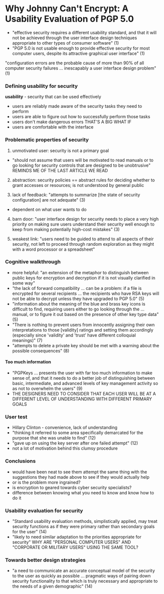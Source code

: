 # Why Johnny Can't Encrypt: A Usability Evaluation of PGP 5.0

- "effective security requires a different usability standard, and that it will
  not be achieved through the user interface design techniques appropriate to
other types of consumer software" (1)
- "PGP 5.0 is not usable enough to provide effective security for most computer
  users, despite its attractive graphical user interface" (1)


"configuration errors are the probable cause of more than 90% of all computer
security failures ... inescapably a user interface design problem" (1)

### Defining usability for security
**usability** - security that can be used effectively
- users are reliably made aware of the security tasks they need to perform
- users are able to figure out how to successfully perform those tasks
- users don't make dangerous errors THAT'S A BIG WHAT IF
- users are comfortable with the interface


### Problematic properties of security
1. unmotivated user: security is not a primary goal
- "should not assume that users will be motivated to read manuals or to go
  looking for security controls that are designed to be unobtrusive" REMINDS ME
OF THE LAST ARTICLE WE READ

2. abstraction: security policies == abstract rules for deciding whether to
grant accesses or resources; is not understood by general public

3. lack of feedback: "attempts to summarize [the state of security
configuration] are not adequate" (3)
- dependent on what user wants to do

4. barn door: "user interface design for security needs to place a very high
priority on making sure users understand their security well enough to keep from
making potentially high-cost mistakes" (3)

5. weakest link: "users need to be guided to attend to all aspects of their
security, not left to proceed through random exploration as they might with a
word processor or a spreadsheet"

### Cognitive walkthrough
- more helpful: "an extension of the metaphor to distinguish between public keys
  for encryption and decryption if it is not visually clarified in some way" 
- "the lack of forward compatibility ... can be a problem: if a file is
  encrypted for several recipients ... the recipients who have RSA keys will not
be able to decrypt unless they have upgraded to PGP 5.0" (5)
- "information about the meaning of the blue and brass key icons is difficult to
  find, requiring users either to go looking through the ... manual, or to
figure it out based on the presence of other key type data" (5)
- "There is nothing to prevent users from innocently assigning their own
  interpretations to those [validity] ratings and setting them accordingly
(especially since 'validity' and 'trust' have different colloquial meanings)"
(7)
- "attempts to delete a private key should be met with a warning about the
  possible consequences" (8)

#### Too much information
- "PGPKeys ... presents the user with far too much information to make sense of,
  and that it needs to do a better job of distinguishing between basic,
intermediate, and advanced levels of key management activity so as not to
overwhelm the users" (9)
- THE DESIGNERS NEED TO CONSIDER THAT EACH USER WILL BE AT A DIFFERENT LEVEL OF
  UNDERSTANDING WITH DIFFERENT PRIMARY GOALS

### User test
- Hillary Clinton -  convenience, lack of understanding
- "thinking it referred to some area specifically demarcated for the purpose
  that she was unable to find" (12)
- "gave up on using the key server after one failed attempt" (12)
- not a lot of motivation behind this clumsy procedure


### Conclusions
- would have been neat to see them attempt the same thing with the suggestions
  they had made above to see if they would actually help
- or is the problem more ingrained? 
- is encryption to geared towards cyber security specialists?
- difference between knowing what you need to know and know how to do it

### Usability evaluation for security
- "Standard usability evaluation methods, simplistically applied, may treat
  security functions as if they were primary rather than secondary goals for the
user" (14)
- "likely to need similar adaptation to the priorities appropriate for security"
  WHY ARE "PERSONAL COMPUTER USERS" AND "CORPORATE OR MILITARY USERS" USING THE
SAME TOOL? 

### Towards better design strategies
- "a need to communicate an accurate conceptual model of the security to the
  user as quickly as possible ... pragmatic ways of pairing down security
functionality to that which is truly necessary and appropriate to the needs of a
given demographic" (14)
